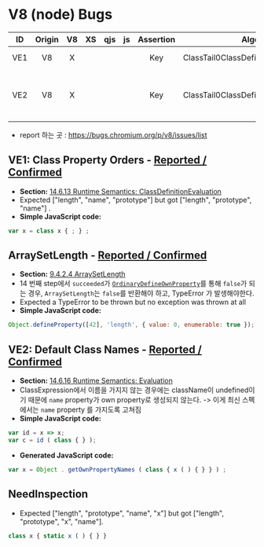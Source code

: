 # V8 (node) Bugs

|ID|Origin|V8|XS|qjs|js|Assertion|Algo.|Conf.|Example|
|:-:|:-:|:-:|:-:|:-:|:-:|:-:|:-:|:-:|:-|
|VE1|V8|X| | | |Key|ClassTail0ClassDefinitionEvaluation3|Y|class x { }
|VE2|V8|X| | | |Key|ClassTail0ClassDefinitionEvaluation3|Y|var x = Array ( class { x ( ) { } } ) ;|

- report 하는 곳 : https://bugs.chromium.org/p/v8/issues/list

## VE1: Class Property Orders - [Reported / Confirmed](https://bugs.chromium.org/p/v8/issues/detail?id=10781)
- __Section:__ [14.6.13 Runtime Semantics: ClassDefinitionEvaluation](http://ecma-international.org/ecma-262/11.0/#sec-runtime-semantics-classdefinitionevaluation)
- Expected ["length", "name", "prototype"] but got ["length", "prototype", "name"] .
- __Simple JavaScript code:__
```js
var x = class x { ; } ;
```

## ArraySetLength - [Reported / Confirmed](https://bugs.chromium.org/p/v8/issues/detail?id=10782)
- __Section:__ [9.4.2.4 ArraySetLength](http://ecma-international.org/ecma-262/11.0/#sec-arraysetlength)
- 14 번째 step에서 `succeeded`가 [`OrdinaryDefineOwnProperty`](http://ecma-international.org/ecma-262/11.0/#sec-ordinarydefineownproperty)를
통해 `false`가 되는 경우, `ArraySetLength`는 `false`를 반환해야 하고, TypeError 가 발생해야한다.
- Expected a TypeError to be thrown but no exception was thrown at all
- __Simple JavaScript code:__
```js
Object.defineProperty([42], 'length', { value: 0, enumerable: true });
```

## VE2: Default Class Names - [Reported / Confirmed](https://bugs.chromium.org/p/v8/issues/detail?id=10798)
- __Section:__ [14.6.16 Runtime Semantics: Evaluation](https://www.ecma-international.org/ecma-262/#sec-class-definitions-runtime-semantics-evaluation)
- ClassExpression에서 이름을 가지지 않는 경우에는 className이 undefined이기 때문에 `name` property가 own property로 생성되지 않는다. -> 이게 최신 스펙에서는 `name` property 를 가지도록 고쳐짐
- __Simple JavaScript code:__
```js
var id = x => x;
var c = id ( class { } );
```
- __Generated JavaScript code:__
```js
var x = Object . getOwnPropertyNames ( class { x ( ) { } } ) ;
```

## NeedInspection
- Expected ["length", "prototype", "name", "x"] but got ["length", "prototype", "x", "name"].
```js
class x { static x ( ) { } }
```
